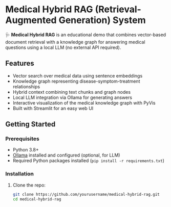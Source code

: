# Medical Hybrid RAG (Retrieval-Augmented Generation) System

🩺 **Medical Hybrid RAG** is an educational demo that combines vector-based document retrieval with a knowledge graph for answering medical questions using a local LLM (no external API required).

## Features
- Vector search over medical data using sentence embeddings
- Knowledge graph representing disease-symptom-treatment relationships
- Hybrid context combining text chunks and graph nodes
- Local LLM integration via Ollama for generating answers
- Interactive visualization of the medical knowledge graph with PyVis
- Built with Streamlit for an easy web UI

## Getting Started

### Prerequisites
- Python 3.8+
- [Ollama](https://ollama.com/) installed and configured (optional, for LLM)
- Required Python packages installed (`pip install -r requirements.txt`)

### Installation

1. Clone the repo:
   ```bash
   git clone https://github.com/yourusername/medical-hybrid-rag.git
   cd medical-hybrid-rag
